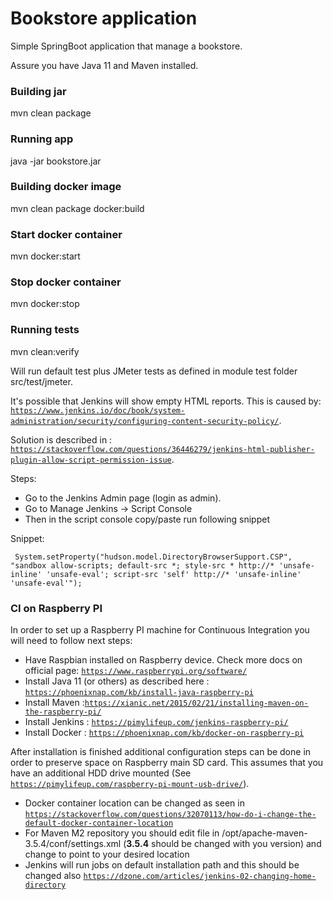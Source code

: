 Bookstore application
======================

Simple SpringBoot application that manage a bookstore. 

Assure you have Java 11 and Maven installed.

### Building jar
mvn clean package

### Running app
java -jar  bookstore.jar

### Building docker image
mvn clean package docker:build

### Start docker container
mvn docker:start

### Stop docker container
mvn docker:stop


### Running tests
mvn clean:verify

Will run default test plus JMeter tests as defined in module test folder src/test/jmeter.

It's possible that Jenkins will show empty HTML reports. This is caused by: [`https://www.jenkins.io/doc/book/system-administration/security/configuring-content-security-policy/`](https://www.jenkins.io/doc/book/system-administration/security/configuring-content-security-policy/).

Solution is described in :
[`https://stackoverflow.com/questions/36446279/jenkins-html-publisher-plugin-allow-script-permission-issue`](https://stackoverflow.com/questions/36446279/jenkins-html-publisher-plugin-allow-script-permission-issue).

Steps:

* Go to the Jenkins Admin page (login as admin).
* Go to Manage Jenkins -> Script Console
* Then in the script console copy/paste run following snippet

Snippet:

     System.setProperty("hudson.model.DirectoryBrowserSupport.CSP", "sandbox allow-scripts; default-src *; style-src * http://* 'unsafe-inline' 'unsafe-eval'; script-src 'self' http://* 'unsafe-inline' 'unsafe-eval'");

### CI on Raspberry PI

In order to set up a Raspberry PI machine for Continuous Integration you will need to follow next steps:
* Have Raspbian installed on Raspberry device. Check more docs on official page: [`https://www.raspberrypi.org/software/`](https://www.raspberrypi.org/software/)
* Install Java 11 (or others) as described here : [`https://phoenixnap.com/kb/install-java-raspberry-pi`](https://phoenixnap.com/kb/install-java-raspberry-pi)
* Install Maven :[`https://xianic.net/2015/02/21/installing-maven-on-the-raspberry-pi/`](https://xianic.net/2015/02/21/installing-maven-on-the-raspberry-pi/)
* Install Jenkins : [`https://pimylifeup.com/jenkins-raspberry-pi/`](https://pimylifeup.com/jenkins-raspberry-pi/)
* Install Docker : [`https://phoenixnap.com/kb/docker-on-raspberry-pi`](https://phoenixnap.com/kb/docker-on-raspberry-pi)

After installation is finished additional configuration steps can be done in order to preserve space on Raspberry main SD card. This assumes that you have an additional HDD drive mounted (See [`https://pimylifeup.com/raspberry-pi-mount-usb-drive/`](https://pimylifeup.com/raspberry-pi-mount-usb-drive/)).
* Docker container location can be changed as seen in [`https://stackoverflow.com/questions/32070113/how-do-i-change-the-default-docker-container-location`](https://stackoverflow.com/questions/32070113/how-do-i-change-the-default-docker-container-location)
* For Maven M2 repository you should edit file in  /opt/apache-maven-3.5.4/conf/settings.xml (**3.5.4** should be changed with you version) and change <localRepository> to point to your desired location
* Jenkins will run jobs on default installation path and this should be changed also [`https://dzone.com/articles/jenkins-02-changing-home-directory`](https://dzone.com/articles/jenkins-02-changing-home-directory) 